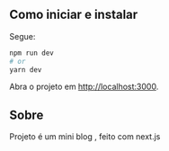 ## Como iniciar e instalar

Segue:

```bash
npm run dev
# or
yarn dev
```

Abra o projeto em  [http://localhost:3000](http://localhost:3000).



## Sobre

Projeto é um mini blog , feito com next.js

